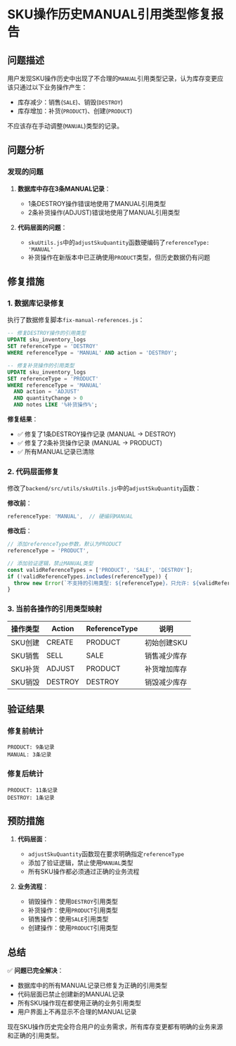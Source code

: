 # SKU操作历史MANUAL引用类型修复报告

## 问题描述

用户发现SKU操作历史中出现了不合理的`MANUAL`引用类型记录，认为库存变更应该只通过以下业务操作产生：
- 库存减少：销售(`SALE`)、销毁(`DESTROY`)
- 库存增加：补货(`PRODUCT`)、创建(`PRODUCT`)

不应该存在手动调整(`MANUAL`)类型的记录。

## 问题分析

### 发现的问题
1. **数据库中存在3条MANUAL记录**：
   - 1条DESTROY操作错误地使用了MANUAL引用类型
   - 2条补货操作(ADJUST)错误地使用了MANUAL引用类型

2. **代码层面的问题**：
   - `skuUtils.js`中的`adjustSkuQuantity`函数硬编码了`referenceType: 'MANUAL'`
   - 补货操作在新版本中已正确使用`PRODUCT`类型，但历史数据仍有问题

## 修复措施

### 1. 数据库记录修复

执行了数据修复脚本`fix-manual-references.js`：

```sql
-- 修复DESTROY操作的引用类型
UPDATE sku_inventory_logs 
SET referenceType = 'DESTROY' 
WHERE referenceType = 'MANUAL' AND action = 'DESTROY';

-- 修复补货操作的引用类型
UPDATE sku_inventory_logs 
SET referenceType = 'PRODUCT' 
WHERE referenceType = 'MANUAL' 
  AND action = 'ADJUST' 
  AND quantityChange > 0 
  AND notes LIKE '%补货操作%';
```

**修复结果**：
- ✅ 修复了1条DESTROY操作记录 (MANUAL → DESTROY)
- ✅ 修复了2条补货操作记录 (MANUAL → PRODUCT)
- ✅ 所有MANUAL记录已清除

### 2. 代码层面修复

修改了`backend/src/utils/skuUtils.js`中的`adjustSkuQuantity`函数：

**修改前**：
```javascript
referenceType: 'MANUAL',  // 硬编码MANUAL
```

**修改后**：
```javascript
// 添加referenceType参数，默认为PRODUCT
referenceType = 'PRODUCT',

// 添加验证逻辑，禁止MANUAL类型
const validReferenceTypes = ['PRODUCT', 'SALE', 'DESTROY'];
if (!validReferenceTypes.includes(referenceType)) {
  throw new Error(`不支持的引用类型: ${referenceType}，只允许: ${validReferenceTypes.join(', ')}`);
}
```

### 3. 当前各操作的引用类型映射

| 操作类型 | Action | ReferenceType | 说明 |
|---------|--------|---------------|------|
| SKU创建 | CREATE | PRODUCT | 初始创建SKU |
| SKU销售 | SELL | SALE | 销售减少库存 |
| SKU补货 | ADJUST | PRODUCT | 补货增加库存 |
| SKU销毁 | DESTROY | DESTROY | 销毁减少库存 |

## 验证结果

### 修复前统计
```
PRODUCT: 9条记录
MANUAL: 3条记录
```

### 修复后统计
```
PRODUCT: 11条记录
DESTROY: 1条记录
```

## 预防措施

1. **代码层面**：
   - `adjustSkuQuantity`函数现在要求明确指定`referenceType`
   - 添加了验证逻辑，禁止使用`MANUAL`类型
   - 所有SKU操作都必须通过正确的业务流程

2. **业务流程**：
   - 销毁操作：使用`DESTROY`引用类型
   - 补货操作：使用`PRODUCT`引用类型
   - 销售操作：使用`SALE`引用类型
   - 创建操作：使用`PRODUCT`引用类型

## 总结

✅ **问题已完全解决**：
- 数据库中的所有MANUAL记录已修复为正确的引用类型
- 代码层面已禁止创建新的MANUAL记录
- 所有SKU操作现在都使用正确的业务引用类型
- 用户界面上不再显示不合理的MANUAL记录

现在SKU操作历史完全符合用户的业务需求，所有库存变更都有明确的业务来源和正确的引用类型。